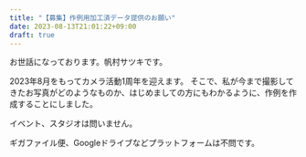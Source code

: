 ```yaml
---
title: "【募集】作例用加工済データ提供のお願い"
date: 2023-08-13T21:01:22+09:00
draft: true
---
```


お世話になっております。帆村サツキです。

2023年8月をもってカメラ活動1周年を迎えます。
そこで、私が今まで撮影してきたお写真がどのようなものか、はじめましての方にもわかるように、作例を作成することにしました。

イベント、スタジオは問いません。


ギガファイル便、Googleドライブなどプラットフォームは不問です。